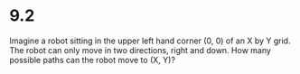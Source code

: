 # 9.2

Imagine a robot sitting in the upper left hand corner (0, 0) of an X by Y grid. The robot can only move in two directions, right and down. How many possible paths can the robot move to (X, Y)?
